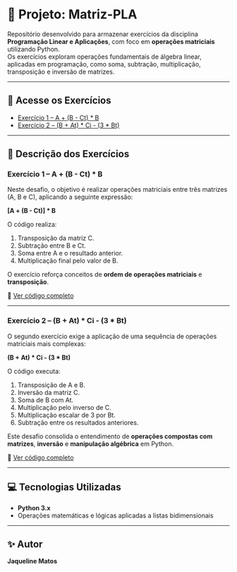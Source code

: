 # 🧮 Projeto: Matriz-PLA  

Repositório desenvolvido para armazenar exercícios da disciplina **Programação Linear e Aplicações**, com foco em **operações matriciais** utilizando Python.  
Os exercícios exploram operações fundamentais de álgebra linear, aplicadas em programação, como soma, subtração, multiplicação, transposição e inversão de matrizes.

---


## 🔗 Acesse os Exercícios  

- [Exercício 1 – A + (B - Ct) * B](./Exercicios/ex1_matrizes.py)  
- [Exercício 2 – (B + At) * Ci - (3 * Bt)](./Exercicios/ex2_matrizes.py)  

---

## 🧠 Descrição dos Exercícios  

### **Exercício 1 – A + (B - Ct) * B**  
Neste desafio, o objetivo é realizar operações matriciais entre três matrizes (A, B e C), aplicando a seguinte expressão:  

**[A + (B - Ct)] * B**  

O código realiza:  
1. Transposição da matriz C.  
2. Subtração entre B e Ct.  
3. Soma entre A e o resultado anterior.  
4. Multiplicação final pelo valor de B.  

O exercício reforça conceitos de **ordem de operações matriciais** e **transposição**.  

📁 [Ver código completo](./Exercicios/ex1_matrizes.py)

---

### **Exercício 2 – (B + At) * Ci - (3 * Bt)**  
O segundo exercício exige a aplicação de uma sequência de operações matriciais mais complexas:  

**(B + At) * Ci - (3 * Bt)**  

O código executa:  
1. Transposição de A e B.  
2. Inversão da matriz C.  
3. Soma de B com At.  
4. Multiplicação pelo inverso de C.  
5. Multiplicação escalar de 3 por Bt.  
6. Subtração entre os resultados anteriores.  

Este desafio consolida o entendimento de **operações compostas com matrizes**, **inversão** e **manipulação algébrica** em Python.  

📁 [Ver código completo](./Exercicios/ex2_matrizes.py)

---

## 💻 Tecnologias Utilizadas  

- **Python 3.x**  
- Operações matemáticas e lógicas aplicadas a listas bidimensionais  

---

## ✨ Autor  

**Jaqueline Matos**  
